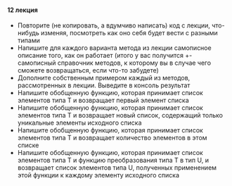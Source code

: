 #### 12 лекция

- Повторите (не копировать, а вдумчиво написать) код с лекции, что-нибудь изменяя, посмотреть как оно себя будет вести с
  разными типами
- Напишите для каждого варианта метода из лекции самописное описание того, как он работает (итого у вас получится +-
  самописный справочник методов, к которому вы в случае чего сможете возвращаться, если что-то забудете)
- Дополните собственным примером каждый из методов, рассмотренных в лекции. Выведите в консоль результат
- Напишите обобщенную функцию, которая принимает список элементов типа T и возвращает первый элемент списка
- Напишите обобщенную функцию, которая принимает список элементов типа T и возвращает новый список, содержащий только
  уникальные элементы исходного списка
- Напишите обобщенную функцию, которая принимает список элементов типа T и возвращает количество элементов в этом списке
- Напишите обобщенную функцию, которая принимает список элементов типа T и функцию преобразования типа T в тип U, и
  возвращает список элементов типа U, полученных применением этой функции к каждому элементу исходного списка